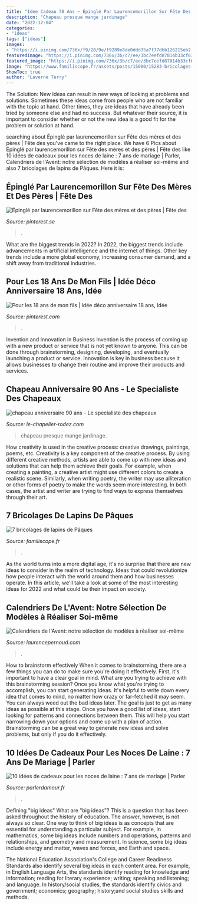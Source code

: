```yaml
---
title: "Idee Cadeau 70 Ans ~ Épinglé Par Laurencemorillon Sur Fête Des Mères Et Des Pères"
description: "Chapeau presque mange jardinage"
date: "2022-12-04"
categories:
- "ideas"
tags: ["ideas"]
images:
- "https://i.pinimg.com/736x/f9/28/9e/f9289e8de0ddd35a7f77dbb126215eb2.jpg"
featuredImage: "https://i.pinimg.com/736x/3b/c7/ee/3bc7eefd87814b33cf63ad52e209c16e.jpg"
featured_image: "https://i.pinimg.com/736x/3b/c7/ee/3bc7eefd87814b33cf63ad52e209c16e.jpg"
image: "https://www.familiscope.fr/assets/posts/15000/15283-bricolages-de-paques-lapin.jpg"
ShowToc: true
author: "Laverne Terry"
---
```



The Solution:
New Ideas can result in new ways of looking at problems and solutions. Sometimes these ideas come from people who are not familiar with the topic at hand. Other times, they are ideas that have already been tried by someone else and had no success. But whatever their source, it is important to consider whether or not the new idea is a good fit for the problem or solution at hand.

	

		
searching about Épinglé par laurencemorillon sur Fête des mères et des pères | Fête des you've came to the right place. We have 6 Pics about Épinglé par laurencemorillon sur Fête des mères et des pères | Fête des like 10 idées de cadeaux pour les noces de laine : 7 ans de mariage | Parler, Calendriers de l&#039;Avent: notre sélection de modèles à réaliser soi-même and also 7 bricolages de lapins de Pâques. Here it is:
		
    
## Épinglé Par Laurencemorillon Sur Fête Des Mères Et Des Pères | Fête Des

<img loading=lazy src="https://i.pinimg.com/736x/3b/c7/ee/3bc7eefd87814b33cf63ad52e209c16e.jpg" onerror="this.onerror=null;this.src='https://tse2.mm.bing.net/th?id=OIP.eDd3LUMgV8k7hPUQL8PjWQHaJ4&amp;pid=15.1';" alt="Épinglé par laurencemorillon sur Fête des mères et des pères | Fête des">

_Source: pinterest.se_

>. 

	

What are the biggest trends in 2022?
In 2022, the biggest trends include advancements in artificial intelligence and the internet of things. Other key trends include a more global economy, increasing consumer demand, and a shift away from traditional industries.

    
## Pour Les 18 Ans De Mon Fils | Idée Déco Anniversaire 18 Ans, Idée

<img loading=lazy src="https://i.pinimg.com/736x/f9/28/9e/f9289e8de0ddd35a7f77dbb126215eb2.jpg" onerror="this.onerror=null;this.src='https://tse4.mm.bing.net/th?id=OIP.acYDBtNrNkw-8LYk7WbkVwHaNK&amp;pid=15.1';" alt="Pour les 18 ans de mon fils | Idée déco anniversaire 18 ans, Idée">

_Source: pinterest.com_

>. 

	

Invention and Innovation in Business
Invention is the process of coming up with a new product or service that is not yet known to anyone. This can be done through brainstorming, designing, developing, and eventually launching a product or service. Innovation is key in business because it allows businesses to change their routine and improve their products and services.

    
## Chapeau Anniversaire 90 Ans - Le Specialiste Des Chapeaux

<img loading=lazy src="http://www.le-chapelier-rodez.com/images/chapeau-anniversaire-90-ans_1.jpg" onerror="this.onerror=null;this.src='https://tse4.mm.bing.net/th?id=OIP.6ZRMnpPgMLi4pPVgA2Iq_wHaFj&amp;pid=15.1';" alt="chapeau anniversaire 90 ans - Le specialiste des chapeaux">

_Source: le-chapelier-rodez.com_

>chapeau presque mange jardinage. 

	

How creativity is used in the creative process: creative drawings, paintings, poems, etc.
Creativity is a key component of the creative process. By using different creative methods, artists are able to come up with new ideas and solutions that can help them achieve their goals. For example, when creating a painting, a creative artist might use different colors to create a realistic scene. Similarly, when writing poetry, the writer may use alliteration or other forms of poetry to make the words seem more interesting. In both cases, the artist and writer are trying to find ways to express themselves through their art.

    
## 7 Bricolages De Lapins De Pâques

<img loading=lazy src="https://www.familiscope.fr/assets/posts/15000/15283-bricolages-de-paques-lapin.jpg" onerror="this.onerror=null;this.src='https://tse3.mm.bing.net/th?id=OIP.bDairYUmVpjVwUKJa44KaAHaFj&amp;pid=15.1';" alt="7 bricolages de lapins de Pâques">

_Source: familiscope.fr_

>. 

	

As the world turns into a more digital age, it's no surprise that there are new ideas to consider in the realm of technology. Ideas that could revolutionize how people interact with the world around them and how businesses operate. In this article, we'll take a look at some of the most interesting ideas for 2022 and what could be their impact on society.

    
## Calendriers De L&#039;Avent: Notre Sélection De Modèles à Réaliser Soi-même

<img loading=lazy src="https://www.laurencepernoud.com/sites/default/files/field/image/calendrier_1.jpg" onerror="this.onerror=null;this.src='https://tse4.mm.bing.net/th?id=OIP.6uMhxapqAvRPsC9o1sfSuwHaLA&amp;pid=15.1';" alt="Calendriers de l&#039;Avent: notre sélection de modèles à réaliser soi-même">

_Source: laurencepernoud.com_

>. 

	

How to brainstorm effectively
When it comes to brainstorming, there are a few things you can do to make sure you're doing it effectively. First, it's important to have a clear goal in mind. What are you trying to achieve with this brainstorming session? Once you know what you're trying to accomplish, you can start generating ideas. It's helpful to write down every idea that comes to mind, no matter how crazy or far-fetched it may seem. You can always weed out the bad ideas later. The goal is just to get as many ideas as possible at this stage. Once you have a good list of ideas, start looking for patterns and connections between them. This will help you start narrowing down your options and come up with a plan of action. Brainstorming can be a great way to generate new ideas and solve problems, but only if you do it effectively.

    
## 10 Idées De Cadeaux Pour Les Noces De Laine : 7 Ans De Mariage | Parler

<img loading=lazy src="https://www.parlerdamour.fr/wp-content/uploads/2019/06/idees-cadeaux-noces-de-laine-7-ans-mariage.jpg" onerror="this.onerror=null;this.src='https://tse4.mm.bing.net/th?id=OIP.EshFt5A5S_LW-Llail9nPgHaE7&amp;pid=15.1';" alt="10 idées de cadeaux pour les noces de laine : 7 ans de mariage | Parler">

_Source: parlerdamour.fr_

>. 

	

Defining "big ideas"
What are "big ideas"? This is a question that has been asked throughout the history of education. The answer, however, is not always so clear.
One way to think of big ideas is as concepts that are essential for understanding a particular subject. For example, in mathematics, some big ideas include numbers and operations, patterns and relationships, and geometry and measurement. In science, some big ideas include energy and matter, waves and forces, and Earth and space.

The National Education Association's College and Career Readiness Standards also identify several big ideas in each content area. For example, in English Language Arts, the standards identify reading for knowledge and information; reading for literary experience; writing; speaking and listening; and language. In history/social studies, the standards identify civics and government; economics; geography; history;and social studies skills and methods.

